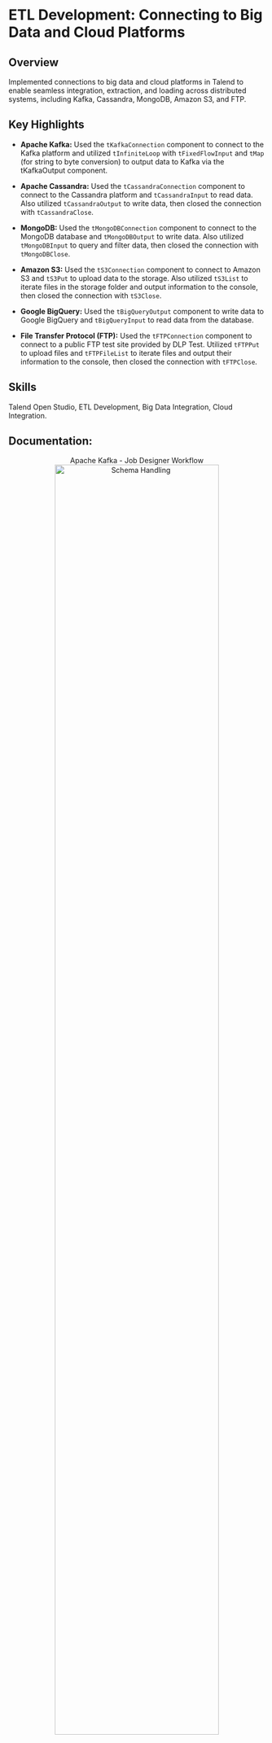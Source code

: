 <h1>ETL Development: Connecting to Big Data and Cloud Platforms</h1>


<h2>Overview</h2>
Implemented connections to big data and cloud platforms in Talend to enable seamless integration, extraction, and loading across distributed systems, including Kafka, Cassandra, MongoDB, Amazon S3, and FTP.
<br />


<h2>Key Highlights</h2>

- **Apache Kafka:** Used the `tKafkaConnection` component to connect to the Kafka platform and utilized `tInfiniteLoop` with `tFixedFlowInput` and `tMap` (for string to byte conversion) to output data to Kafka via the tKafkaOutput component.  

- **Apache Cassandra:** Used the `tCassandraConnection` component to connect to the Cassandra platform and `tCassandraInput` to read data. Also utilized `tCassandraOutput` to write data, then closed the connection with `tCassandraClose`.  

- **MongoDB:** Used the `tMongoDBConnection` component to connect to the MongoDB database and `tMongoDBOutput` to write data. Also utilized `tMongoDBInput` to query and filter data, then closed the connection with `tMongoDBClose`.  

- **Amazon S3:** Used the `tS3Connection` component to connect to Amazon S3 and `tS3Put` to upload data to the storage. Also utilized `tS3List` to iterate files in the storage folder and output information to the console, then closed the connection with `tS3Close`.  

- **Google BigQuery:** Used the `tBigQueryOutput` component to write data to Google BigQuery and `tBigQueryInput` to read data from the database.  

- **File Transfer Protocol (FTP):** Used the `tFTPConnection` component to connect to a public FTP test site provided by DLP Test. Utilized `tFTPPut` to upload files and `tFTPFileList` to iterate files and output their information to the console, then closed the connection with `tFTPClose`. 

<h2>Skills </h2>

Talend Open Studio, ETL Development, Big Data Integration, Cloud Integration.

<h2>Documentation:</h2>

<p align="center">
Apache Kafka - Job Designer Workflow <br/>
<img src="https://github.com/user-attachments/assets/960ff58e-fa7e-4701-a752-31e0d7a7ddf7" height="80%" width="80%" alt="Schema Handling"/>
<br />
<br />
Apache Cassandra - Job Designer Workflow  <br/>
<img src="https://github.com/user-attachments/assets/998c17b3-3dc2-46d7-8dcc-a8a28d97b7ca" height="80%" width="80%" alt="Disk Sanitization Steps"/>
<br />
<br />
MongoDB - Job Designer Workflow <br/>
<img src="https://github.com/user-attachments/assets/105f1968-74ec-4ee8-bc9b-ca4a3e3afa26" height="80%" width="80%" alt="Disk Sanitization Steps"/>
<br />
<br />
Amazon S3 - Job Designer Workflow  <br/>
<img src="https://github.com/user-attachments/assets/93151ff9-2d41-4136-9f9b-48d4134ab897" height="80%" width="80%" alt="Disk Sanitization Steps"/>
<br />
<br />
Google BigQuery - Job Designer Workflow  <br/>
<img src="https://github.com/user-attachments/assets/33335f25-9533-49fc-bd65-8f0917539cf3" height="80%" width="80%" alt="Disk Sanitization Steps"/>
<br />
<br />
FTP - Job Designer Workflow  <br/>
<img src="https://github.com/user-attachments/assets/2ed7cb63-44ee-4536-8839-b194eaae56a9" height="80%" width="80%" alt="Disk Sanitization Steps"/>
<br />
<br />
</p>

<!--
 ```diff
- text in red
+ text in green
! text in orange
# text in gray
@@ text in purple (and bold)@@
```
--!>
